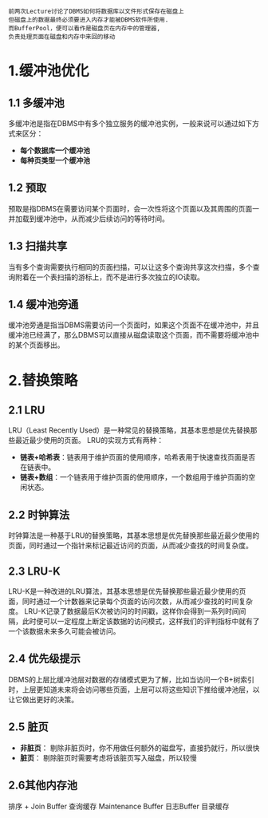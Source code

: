 ```
前两次Lecture讨论了DBMS如何将数据库以文件形式保存在磁盘上
但磁盘上的数据最终必须要进入内存才能被DBMS软件所使用.
而BufferPool，便可以看作是磁盘页在内存中的管理器,
负责处理页面在磁盘和内存中来回的移动
```

# 1.缓冲池优化
## 1.1 多缓冲池
多缓冲池是指在DBMS中有多个独立服务的缓冲池实例，一般来说可以通过如下方式来区分：
- **每个数据库一个缓冲池**
- **每种页类型一个缓冲池**

## 1.2 预取
预取是指DBMS在需要访问某个页面时，会一次性将这个页面以及其周围的页面一并加载到缓冲池中，从而减少后续访问的等待时间。

## 1.3 扫描共享
当有多个查询需要执行相同的页面扫描，可以让这多个查询共享这次扫描，多个查询附着在一个表扫描的游标上，而不是进行多次独立的IO读取。

## 1.4 缓冲池旁通
缓冲池旁通是指当DBMS需要访问一个页面时，如果这个页面不在缓冲池中，并且缓冲池已经满了，那么DBMS可以直接从磁盘读取这个页面，而不需要将缓冲池中的某个页面移出。

# 2.替换策略
## 2.1 LRU
LRU（Least Recently Used）是一种常见的替换策略，其基本思想是优先替换那些最近最少使用的页面。
LRU的实现方式有两种：
- **链表+哈希表**：链表用于维护页面的使用顺序，哈希表用于快速查找页面是否在链表中。
- **链表+数组**：一个链表用于维护页面的使用顺序，一个数组用于维护页面的空闲状态。

## 2.2 时钟算法
时钟算法是一种基于LRU的替换策略，其基本思想是优先替换那些最近最少使用的页面，同时通过一个指针来标记最近访问的页面，从而减少查找的时间复杂度。

## 2.3 LRU-K
LRU-K是一种改进的LRU算法，其基本思想是优先替换那些最近最少使用的页面，同时通过一个计数器来记录每个页面的访问次数，从而减少查找的时间复杂度。
LRU-K记录了数据最后K次被访问的时间戳，这样你会得到一系列时间间隔，此时便可以一定程度上断定该数据的访问模式，这样我们的评判指标中就有了一个该数据未来多久可能会被访问。

## 2.4 优先级提示
DBMS的上层比缓冲池层对数据的存储模式更为了解，比如当访问一个B+树索引时，上层更知道未来将会访问哪些页面，上层可以将这些知识下推给缓冲池层，以让它做出更好的决策。

## 2.5 脏页
- **非脏页**： 剔除非脏页时，你不用做任何额外的磁盘写，直接扔就行，所以很快
- **脏页**： 剔除脏页时需要考虑将该脏页写入磁盘，所以较慢

## 2.6其他内存池
  排序 + Join Buffer
  查询缓存
  Maintenance Buffer
  日志Buffer
  目录缓存




